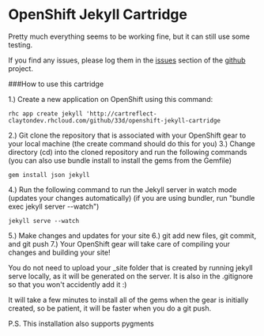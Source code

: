 # OpenShift Jekyll Cartridge

Pretty much everything seems to be working fine, but it can still use some testing.

If you find any issues, please log them in the [issues](https://github.com/kazuhisya/openshift-jekyll-cartridge/issues) section of the [github](https://github.com/kazuhisya/openshift-jekyll-cartridge) project.

###How to use this cartridge

1.)  Create a new application on OpenShift using this command:

    rhc app create jekyll 'http://cartreflect-claytondev.rhcloud.com/github/33d/openshift-jekyll-cartridge

2.)  Git clone the repository that is associated with your OpenShift gear to your local machine  (the create command should do this for you)
3.)  Change directory (cd) into the cloned repository and run the following commands (you can also use bundle install to install the gems from the Gemfile)

    gem install json jekyll

4.)  Run the following command to run the Jekyll server in watch mode (updates your changes automatically) (if you are using bundler, run "bundle exec jekyll server --watch")

    jekyll serve --watch

5.)  Make changes and updates for your site
6.)  git add new files, git commit, and git push
7.)  Your OpenShift gear will take care of compiling your changes and building your site!


You do not need to upload your _site folder that is created by running jekyll serve locally, as it will be generated on the server.
It is also in the .gitignore so that you won't accidently add it :)


It will take a few minutes to install all of the gems when the gear is initially created, so be patient, it will be faster when you do a git push.

P.S. This installation also supports pygments




